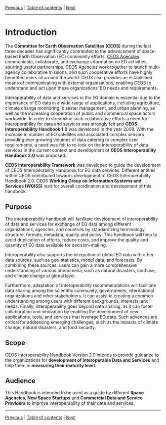 [Previous](README.md) | [Table of contents](README.md) | [Next](Framework.md)

***
# **Introduction** 

The **Committee for Earth Observation Satellites (CEOS)** during the last three decades has significantly contributed to the advancement of space-based Earth Observation (EO) community efforts. [CEOS Agencies](https://ceos.org/agencies/) communicate, collaborate, and exchange information on EO activities, spurring useful partnerships. CEOS Agencies work together to launch multi-agency collaborative missions, and such cooperative efforts have highly benefited users all around the world. CEOS also provides an established means of communicating with external organizations, enabling CEOS to understand and act upon these organizations’ EO needs and requirements. 

Interoperability of data and services in the EO domain is essential due to the importance of EO  data in a wide range of applications, including agriculture, climate change monitoring, disaster management, and urban planning, as well as the increasing cooperation of public and commercial space actors worldwide. In order to streamline such collaborative efforts a need for Interoperability for data and services was strongly felt and **CEOS Interoperability Handbook 1.0** was developed in the year 2008\. With the increase in number of EO satellites and associated complex sensors providing ever growing volumes of data catering to complex user requirements, a need was felt to re-look on the interoperability of data services in the current context and development of **CEOS Interoperability Handbook 2.0** was proposed.

**CEOS Interoperability Framework** was developed to guide the development of CEOS Interoperability Handbook for EO data services. Different entities within CEOS contributed towards development of CEOS Interoperability Handbook 2.0. CEOS **Working Group on Information Systems and Services (WGISS)** lead for overall coordination and development of this handbook.

## Purpose 

The interoperability handbook will facilitate development of interoperability of data and services for exchange of EO data among different organizations, agencies, and countries by standardizing terminology, structure, formats, metadata, quality and policy. This handbook will help to avoid duplication of efforts, reduce costs, and improve the quality and quantity of EO data available for decision-making.

Interoperability also supports the integration of global EO data with other data sources, such as geo-statistics, model data, and forecasts. By combining these sources, users can gain a more comprehensive understanding of various phenomena, such as natural disasters, land use, and climate change at global level.

Furthermore, adaptation of interoperability recommendations will facilitate data sharing among the scientific community, governments, international organizations and other stakeholders. It can assist in creating a common understanding among users with different backgrounds, interests, and needs. Finally, interoperability goes beyond data sharing, as it can foster collaboration and innovation by enabling the development of new applications, tools, and services that leverage EO data. Such advances are critical for addressing emerging challenges, such as the impacts of climate change, natural disasters, and food security.

## Scope 

CEOS Interoperability Handbook Version 2.0 intends to provide guidance to the organizations for **development of Interoperable Data and Services** and help them in **measuring their maturity level**.  

##  Audience 

This Handbook is intended to be used as a guide by different **Space Agencies, New Space Startups**  and **Commercial Data and Service Providers** to improve interoperability of their data and services.

***
[Previous](README.md) | [Table of contents](README.md) | [Next](Framework.md)
